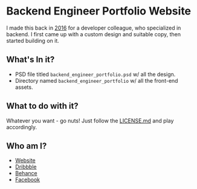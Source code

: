 # Backend Engineer Portfolio Website

I made this back in [2016](https://dribbble.com/shots/2912175-Sajibasm-Personal-Landing-Page) for a developer colleague, who specialized in backend. I first came up with a custom design and suitable copy, then started building on it.

## What's In it?

* PSD file titled `backend_engineer_portfolio.psd` w/ all the design.
* Directory named `backend_engineer_portfolio` w/ all the front-end assets.

## What to do with it?

Whatever you want - go nuts! Just follow the [LICENSE.md](LICENSE.md) and play accordingly.


## Who am I?

* [Website](http://musavvir.info/)
* [Dribbble](https://dribbble.com/musavvir)
* [Behance](https://www.behance.net/musavvir)
* [Facebook](https://www.facebook.com/musavvir.info/)